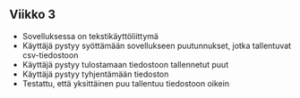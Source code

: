 ## Viikko 3

- Sovelluksessa on tekstikäyttöliittymä
- Käyttäjä pystyy syöttämään sovellukseen puutunnukset, jotka tallentuvat csv-tiedostoon
- Käyttäjä pystyy tulostamaan tiedostoon tallennetut puut
- Käyttäjä pystyy tyhjentämään tiedoston
- Testattu, että yksittäinen puu tallentuu tiedostoon oikein
